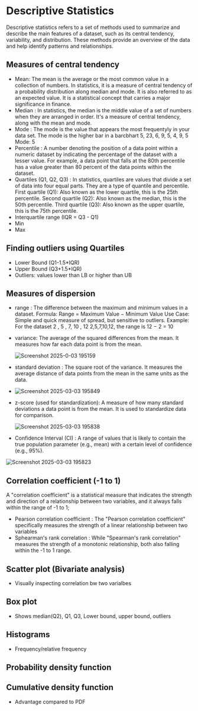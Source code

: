 # Descriptive Statistics
Descriptive statistics refers to a set of methods used to summarize and describe the main features of a dataset, such as its central tendency, variability, and distribution. These methods provide an overview of the data and help identify patterns and relationships.

## Measures of central tendency
 - Mean: The mean is the average or the most common value in a collection of numbers. In statistics, it is a measure of central tendency of a probability 
   distribution along median and mode. It is also referred to as an expected value. It is a statistical concept that carries a major significance in finance.
 - Median : In statistics, the median is the middle value of a set of numbers when they are arranged in order. It's a measure of central tendency, along with the 
   mean and mode. 
 - Mode : The mode is the value that appears the most frequentyly in your data set. The mode is the higher bar in a barcbhart
   5, 23, 6, 9, 5, 4, 9, 5
   Mode: 5
 - Percentile : A number denoting the position of a data point within a numeric dataset by indicating the percentage of the dataset with a lesser value. For 
   example, a data point that falls at the 80th percentile has a value greater than 80 percent of the data points within the dataset.
 - Quartiles (Q1, Q2, Q3) : In statistics, quartiles are values that divide a set of data into four equal parts. They are a type of quantile and percentile. 
  First quartile (Q1): Also known as the lower quartile, this is the 25th percentile.
  Second quartile (Q2): Also known as the median, this is the 50th percentile.
  Third quartile (Q3): Also known as the upper quartile, this is the 75th percentile.
 - Interquartile range (IQR = Q3 - Q1)
 - Min
 - Max

## Finding outliers using Quartiles
 - Lower Bound (Q1-1.5*IQR)
 - Upper Bound (Q3+1.5*IQR)
 - Outliers: values lower than LB or higher than UB

## Measures of dispersion
 - range : The difference between the maximum and minimum values in a dataset.
Formula:
Range = Maximum Value − Minimum Value
Use Case: Simple and quick measure of spread, but sensitive to outliers.
Example: For the dataset 
2 , 5 , 7, 10 , 12
2,5,7,10,12, the range is  12 − 2 = 10

 - variance: The average of the squared differences from the mean. It measures how far each data point is from the mean.
   
   ![Screenshot 2025-0-03 195159](https://github.com/user-attachments/assets/28e5f3bf-4215-4524-b176-de182dcd5914)


 - standard deviation : The square root of the variance. It measures the average distance of data points from the mean in the same units as the data.

 - ![Screenshot 2025-03-03 195849](https://github.com/user-attachments/assets/9b6979e9-f891-44a2-89cf-cd594a33d52d)

 - z-score (used for standardization):  A measure of how many standard deviations a data point is from the mean. It is used to standardize data for comparison.

   ![Screenshot 2025-03-03 195838](https://github.com/user-attachments/assets/537707f9-24ae-4914-9c41-286be90b1294)

 - Confidence Interval (CI) :  A range of values that is likely to contain the true population parameter (e.g., mean) with a certain level of confidence (e.g., 95%).

![Screenshot 2025-03-03 195823](https://github.com/user-attachments/assets/8178326e-76f5-4060-ad7a-8d08ed376240)

## Correlation coefficient (-1 to 1)
A "correlation coefficient" is a statistical measure that indicates the strength and direction of a relationship between two variables, and it always falls within the range of -1 to 1;
 - Pearson correlation coefficient : The "Pearson correlation coefficient" specifically measures the strength of a linear relationship between two variables
 - Sphearman's rank correlation : While "Spearman's rank correlation" measures the strength of a monotonic relationship, both also falling within the -1 to 1 range.

   
## Scatter plot (Bivariate analysis)
 - Visually inspecting correlation bw two varialbes

## Box plot
 - Shows median(Q2), Q1, Q3, Lower bound, upper bound, outliers

## Histograms
 - Frequency/relative frequency

## Probability density function
## Cumulative density function
 - Advantage compared to PDF
